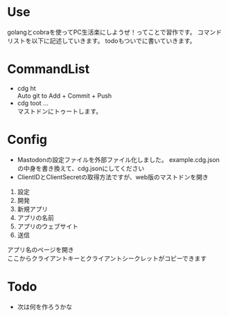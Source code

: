 # Use
golangとcobraを使ってPC生活楽にしようぜ！ってことで習作です。
コマンドリストを以下に記述していきます。
todoもついでに書いていきます。
# CommandList
- cdg ht  
Auto git to Add + Commit + Push  
- cdg toot ...  
マストドンにトゥートします。  
  
# Config
- Mastodonの設定ファイルを外部ファイル化しました。
example.cdg.jsonの中身を書き換えて、cdg.jsonにしてください
- ClientIDとClientSecretの取得方法ですが、web版のマストドンを開き
1. 設定
2. 開発
3. 新規アプリ
4. アプリの名前
5. アプリのウェブサイト
6. 送信
  
アプリ名のページを開き  
ここからクライアントキーとクライアントシークレットがコピーできます  
  

# Todo
- 次は何を作ろうかな
